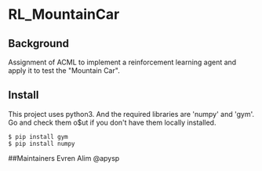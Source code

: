 # RL_MountainCar

## Background
Assignment of ACML to implement a reinforcement learning agent and apply it to test the "Mountain Car".

## Install
This project uses python3. And the required libraries are 'numpy' and 'gym'. Go and check them o$ut if you don't have them locally installed.
```
$ pip install gym
$ pip install numpy
```
##Maintainers
Evren Alim @apysp

